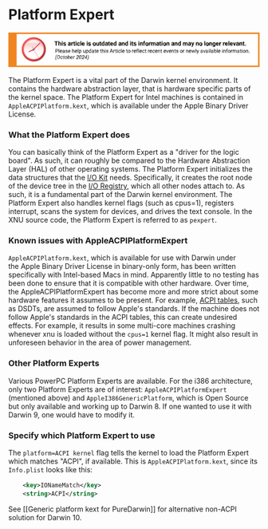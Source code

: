 Platform Expert
===============

![This article is outdated and its information and may no longer relevant.](/img/notice/article-oudated-oct2024.svg)


The Platform Expert is a vital part of the Darwin kernel environment. It contains the hardware abstraction layer, that is hardware specific parts of the kernel space. The Platform Expert for Intel machines is contained in `AppleACPIPlatform.kext`, which is available under the Apple Binary Driver License.

### What the Platform Expert does
You can basically think of the Platform Expert as a "driver for the logic board". As such, it can roughly be compared to the Hardware Abstraction Layer (HAL) of other operating systems. The Platform Expert initializes the data structures that the [I/O Kit](http://developer.apple.com/documentation/DeviceDrivers/Conceptual/IOKitFundamentals/Introduction/chapter_1_section_1.html) needs. Specifically, it creates the root node of the device tree in the [I/O Registry](http://developer.apple.com/documentation/DeviceDrivers/Conceptual/IOKitFundamentals/TheRegistry/chapter_4_section_2.html), which all other nodes attach to. As such, it is a fundamental part of the Darwin kernel environment. The Platform Expert also handles kernel flags (such as cpus=1), registers interrupt, scans the system for devices, and drives the text console. In the XNU source code, the Platform Expert is referred to as `pexpert`.
 
### Known issues with AppleACPIPlatformExpert
`AppleACPIPlatform.kext`, which is available for use with Darwin under the Apple Binary Driver License in binary-only form, has been written specifically with Intel-based Macs in mind. Apparently little to no testing has been done to ensure that it is compatible with other hardware. Over time, the AppleACPIPlatformExpert has become more and more strict about some hardware features it assumes to be present. For example, [ACPI tables](http://www.acpi.info/), such as DSDTs, are assumed to follow Apple's standards. If the machine does not follow Apple's standards in the ACPI tables, this can create undesired effects. For example, it results in some multi-core machines crashing whenever xnu is loaded without the `cpus=1` kernel flag. It might also result in unforeseen behavior in the area of power management.

### Other Platform Experts
Various PowerPC Platform Experts are available. For the i386 architecture, only two Platform Experts are of interest: `AppleACPIPlatformExpert` (mentioned above) and `AppleI386GenericPlatform`, which is Open Source but only available and working up to Darwin 8. If one wanted to use it with Darwin 9, one would have to modify it.
### Specify which Platform Expert to use
The `platform=ACPI kernel` flag tells the kernel to load the Platform Expert which matches "ACPI", if available. This is `AppleACPIPlatform.kext`, since its `Info.plist` looks like this:
```xml
    <key>IONameMatch</key>
    <string>ACPI</string>
```

See [[Generic platform kext for PureDarwin]] for alternative non-ACPI solution for Darwin 10.